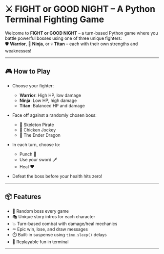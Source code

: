 # ⚔️ FIGHT or GOOD NIGHT – A Python Terminal Fighting Game

Welcome to **FIGHT or GOOD NIGHT** – a turn-based Python game where you battle powerful bosses using one of three unique fighters:  
🛡️ **Warrior**, 🥷 **Ninja**, or 💀 **Titan** – each with their own strengths and weaknesses!

---

## 🎮 How to Play

- Choose your fighter:
  - **Warrior**: High HP, low damage  
  - **Ninja**: Low HP, high damage  
  - **Titan**: Balanced HP and damage

- Face off against a randomly chosen boss:
  - 🦴 Skeleton Pirate  
  - 🐔 Chicken Jockey  
  - 🐉 The Ender Dragon

- In each turn, choose to:
  - Punch 👊  
  - Use your sword 🗡️  
  - Heal ❤️  

- Defeat the boss before your health hits zero!

---

## 📦 Features

- 🧠 Random boss every game  
- 🎭 Unique story intros for each character  
- 💥 Turn-based combat with damage/heal mechanics  
- ⚰️ Epic win, lose, and draw messages  
- ⏱️ Built-in suspense using `time.sleep()` delays  
- 🔁 Replayable fun in terminal  

---
